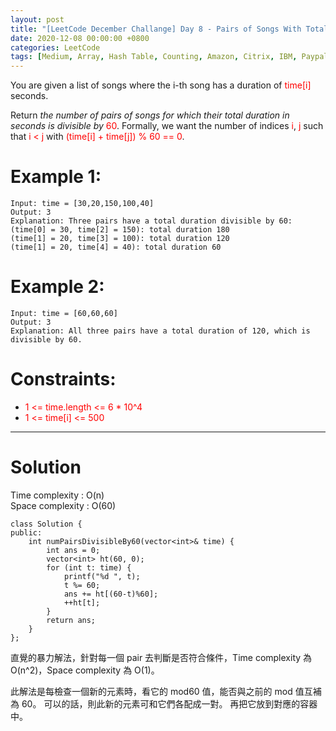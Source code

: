 ```yaml
---
layout: post
title: "[LeetCode December Challange] Day 8 - Pairs of Songs With Total Durations Divisible by 60"
date: 2020-12-08 00:00:00 +0800
categories: LeetCode
tags: [Medium, Array, Hash Table, Counting, Amazon, Citrix, IBM, Paypal, C++]
---
```


You are given a list of songs where the i-th song has a duration of <font color="red">time[i]</font> seconds.

Return _the number of pairs of songs for which their total duration in seconds is divisible by_ <font color="red">60</font>. Formally, we want the number of indices <font color="red">i</font>, <font color="red">j</font> such that <font color="red">i < j</font> with <font color="red">(time[i] + time[j]) % 60 == 0</font>.

# Example 1:

    Input: time = [30,20,150,100,40]
    Output: 3
    Explanation: Three pairs have a total duration divisible by 60:
    (time[0] = 30, time[2] = 150): total duration 180
    (time[1] = 20, time[3] = 100): total duration 120
    (time[1] = 20, time[4] = 40): total duration 60

# Example 2:

    Input: time = [60,60,60]
    Output: 3
    Explanation: All three pairs have a total duration of 120, which is divisible by 60.

# Constraints:

- <font color="red">1 <= time.length <= 6 \* 10^4</font>
- <font color="red">1 <= time[i] <= 500</font>

---

# Solution

Time complexity : O(n)  
Space complexity : O(60)

    class Solution {
    public:
        int numPairsDivisibleBy60(vector<int>& time) {
            int ans = 0;
            vector<int> ht(60, 0);
            for (int t: time) {
                printf("%d ", t);
                t %= 60;
                ans += ht[(60-t)%60];
                ++ht[t];
            }
            return ans;
        }
    };

直覺的暴力解法，針對每一個 pair 去判斷是否符合條件，Time complexity 為 O(n^2)，Space complexity 為 O(1)。

此解法是每檢查一個新的元素時，看它的 mod60 值，能否與之前的 mod 值互補為 60。
可以的話，則此新的元素可和它們各配成一對。
再把它放到對應的容器中。
